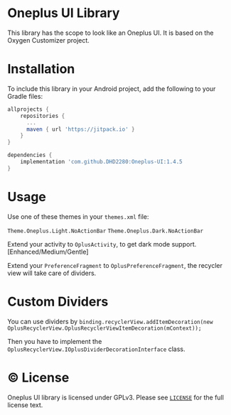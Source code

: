 # Oneplus UI Library

This library has the scope to look like an Oneplus UI. It is based on the Oxygen Customizer project.

# Installation

To include this library in your Android project, add the following to your Gradle files:

```gradle
allprojects {
    repositories {
      ...
      maven { url 'https://jitpack.io' }
    }
}

dependencies {
    implementation 'com.github.DHD2280:Oneplus-UI:1.4.5
}
```

# Usage

Use one of these themes in your `themes.xml` file:

`Theme.Oneplus.Light.NoActionBar`
`Theme.Oneplus.Dark.NoActionBar`


Extend your activity to `OplusActivity`, to get dark mode support. [Enhanced/Medium/Gentle]

Extend your `PreferenceFragment` to `OplusPreferenceFragment`, the recycler view will take care of dividers.

# Custom Dividers

You can use dividers by
`
binding.recyclerView.addItemDecoration(new OplusRecyclerView.OplusRecyclerViewItemDecoration(mContext));
`

Then you have to implement the `OplusRecyclerView.IOplusDividerDecorationInterface` class.

# © License

Oneplus UI library is licensed under GPLv3. Please see [`LICENSE`](./LICENSE.md) for the full license text.
